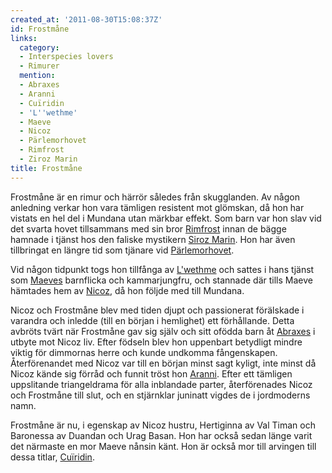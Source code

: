 ```yaml
---
created_at: '2011-08-30T15:08:37Z'
id: Frostmåne
links:
  category:
  - Interspecies lovers
  - Rimurer
  mention:
  - Abraxes
  - Aranni
  - Cuïridin
  - 'L''wethme'
  - Maeve
  - Nicoz
  - Pärlemorhovet
  - Rimfrost
  - Ziroz Marin
title: Frostmåne
---
```


Frostmåne är en rimur och härrör således från skugglanden. Av någon anledning verkar hon vara
tämligen resistent mot glömskan, då hon har vistats en hel del i Mundana utan märkbar effekt. Som
barn var hon slav vid det svarta hovet tillsammans med sin bror [Rimfrost] innan de bägge hamnade i
tjänst hos den faliske mystikern [Siroz Marin]. Hon har även tillbringat en längre tid som tjänare
vid [Pärlemorhovet].

Vid någon tidpunkt togs hon tillfånga av [L'wethme] och sattes i hans tjänst som [Maeves] barnflicka
och kammarjungfru, och stannade där tills Maeve hämtades hem av [Nicoz], då hon följde med till
Mundana.

Nicoz och Frostmåne blev med tiden djupt och passionerat förälskade i varandra och inledde (till en
början i hemlighet) ett förhållande. Detta avbröts tvärt när Frostmåne gav sig själv och sitt ofödda
barn åt [Abraxes] i utbyte mot Nicoz liv. Efter födseln blev hon uppenbart betydligt mindre viktig
för dimmornas herre och kunde undkomma fångenskapen. Återförenandet med Nicoz var till en början
minst sagt kyligt, inte minst då Nicoz kände sig förråd och funnit tröst hon [Aranni]. Efter ett
tämligen uppslitande triangeldrama för alla inblandade parter, återförenades Nicoz och Frostmåne
till slut, och en stjärnklar juninatt vigdes de i jordmoderns namn.

Frostmåne är nu, i egenskap av Nicoz hustru, Hertiginna av Val Timan och Baronessa av Duandan och
Urag Basan. Hon har också sedan länge varit det närmaste en mor Maeve nånsin känt. Hon är också mor
till arvingen till dessa titlar, [Cuïridin].

  [Rimfrost]: Rimfrost
  [Siroz Marin]: Ziroz_Marin
  [Pärlemorhovet]: Pärlemorhovet
  [L'wethme]: Lwethme
  [Maeves]: Maeve
  [Nicoz]: Nicoz
  [Abraxes]: Abraxes
  [Aranni]: Aranni
  [Cuïridin]: Cuïridin